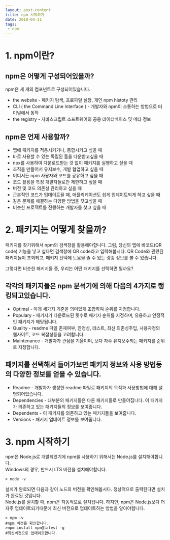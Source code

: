 ```yaml
---
layout: post-content
title: npm 시작하기
date: 2018-04-11
tags:
 - npm
---
```

# 1. npm이란?

## npm은 어떻게 구성되어있을까?

npm은 세 개의 컴포넌트로 구성되어있습니다.
* the website - 패키지 탐색, 프로파일 설정, 개인 npm histoty 관리
* CLI ( the Command Line Interface ) - 개발자와 npm이 소통하는 방법으로 터미널에서 동작
* the registry - 자바스크립트 소프트웨어의 공용 데이터베이스 및 메타 정보

## npm은 언제 사용할까?

 * 앱에 패키지를 적용시키거나, 통합시키고 싶을 때
 * 바로 사용할 수 있는 독립된 툴을 다운받고싶을 때
 * npx를 사용하여 다운로드받는 것 없이 패키지를 실행하고 싶을 때
 * 조직을 만들어서 유지보수, 개발 협업하고 싶을 때
 * 어디서든 npm 사용자와 코드를 공유하고 싶을 때
 * 코드 활용을 특정 개발자들로만 제한하고 싶을 때
 * 버전 및 코드 의존성 관리하고 싶을 때
 * 근본적인 코드가 업데이트될 때, 애플리케이션도 쉽게 업데이트되게 하고 싶을 때
 * 같은 문제를 해결하는 다양한 방법을 찾고싶을 때
 * 비슷한 프로젝트를 진행하는 개발자를 찾고 싶을 때

# 2. 패키지는 어떻게 찾을까?

패키지를 찾기위해서 npm의 검색창을 활용해야합니다. 그럼, 당신의 앱에 바코드(QR code) 기능을 넣고 싶다면 검색창에 QR code라고 입력해봅시다. QR Code와 관련된 패키지들이 조회되고, 패키지 선택에 도움을 줄 수 있는 랭킹 정보를 볼 수 있습니다.

그렇다면 비슷한 패키지들 중, 우리는 어떤 패키지를 선택하면 될까요?

## 각각의 패키지들은 npm 분석기에 의해 다음의 4가지로 랭킹되고있습니다.

 * Optimal -  아래 세가지 기준을 의미있게 조합하여 순위를 지정합니다.
 * Populary - 패키지가 다운로드된 횟수로 패키지 순위를 지정하며, 유용하고 안정적인 패키지가 해당됩니다.
 * Quality - readme 파일 존재여부, 안정성, 테스트, 최신 의존성주입, 사용자정의 웹사이트, 코드 복잡성등을 고려합니다.
 * Maintenance - 개발자가 관심을 기울이며, 보다 자주 유지보수되는 패키지를 순위로 지정합니다.

## 패키지를 선택해서 들어가보면 패키지 정보와 사용 방법등의 다양한 정보를 얻을 수 있습니다.

 * Readme - 개발자가 생성한 readme 파일로 패키지의 목적과 사용방법에 대해 설명되어있습니다.
 * Dependencies - 대부분의 패키지들은 다른 패키지들로 만들어집니다. 이 패키지가 의존하고 있는 패키지들의 정보를 보여줍니다.
 * Dependents - 이 패키지를 의존하고 있는 패키지들을 보여줍니다.
 * Versions - 패키지 업데이트 정보를 보여줍니다.

# 3. npm 시작하기

npm은 Node.js로 개발되었기에 npm을 사용하기 위해서는 Node.js를 설치해야합니다.    
Windows의 경우, 반드시 LTS 버전을 설치해야합니다.
```
> node -v
```
설치가 완료되면 다음과 같이 노드의 버전을 확인해봅시다. 정상적으로 출력된다면 설치가 완료된 것입니다.   
Node.js를 설치할 때, npm은 자동적으로 설치됩니다. 하지만, npm은 Node.js보다 더 자주 업데이트되기때문에 최신 버전으로 업데이트하는 방법을 알아야합니다.
```
> npm -v
#npm 버전을 확인합니다.
>npm install npm@latest -g
#최신버전으로 업데이트합니다.
```